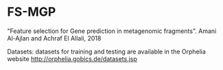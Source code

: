 # FS-MGP
"Feature selection for Gene prediction in metagenomic fragments". 
Amani Al-Ajlan and Achraf El Allali, 2018

Datasets: 
datasets for training and testing are available in the Orphelia website http://orphelia.gobics.de/datasets.jsp





